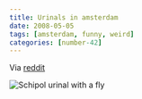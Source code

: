 ```yaml
---
title: Urinals in amsterdam
date: 2008-05-05
tags: [amsterdam, funny, weird]
categories: [number-42]
---
```


Via [reddit](http://www.reddit.com/r/pics/comments/6hwlj/urinals_in_amsterdam_pic/)

![Schipol urinal with a fly](/posts/2008-05-05-urinals-in-amsterdam/schipol_fly.jpg)
